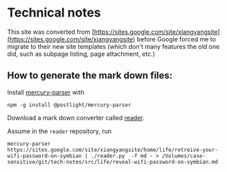 # Technical notes

This site was converted from [https://sites.google.com/site/xiangyangsite](https://sites.google.com/site/xiangyangsite) before Google forced me to migrate to their new site templates (which don't many features the old one did, such as subpage listing, page attachment, etc.)

## How to generate the mark down files:

Install [mercury-parser](https://github.com/postlight/mercury-parser) with
```
npm -g install @postlight/mercury-parser
```

Download a mark down converter called [reader](https://github.com/zyocum/reader).

Assume in the `reader` repository, run
```
mercury-parser https://sites.google.com/site/xiangyangsite/home/life/retreive-your-wifi-password-on-symbian | ./reader.py  -f md - > /Volumes/case-sensitive/git/tech-notes/src/life/reveal-wifi-password-on-symbian.md
```
